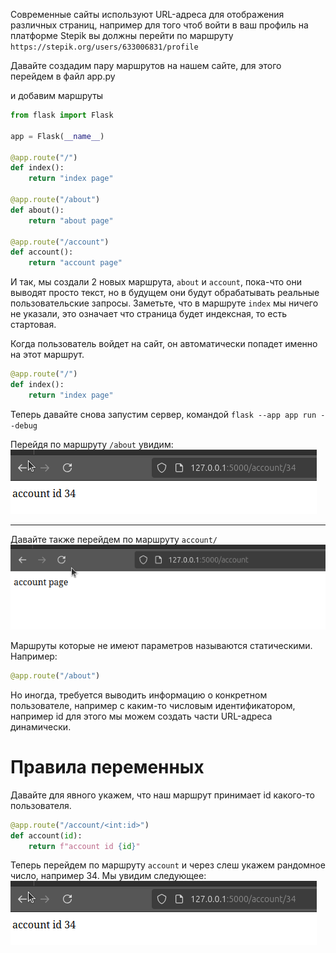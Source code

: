 Современные сайты используют URL-адреса для отображения различных страниц, например для того чтоб войти в ваш профиль на платформе
Stepik вы должны перейти по маршруту ```https://stepik.org/users/633006831/profile```

Давайте создадим пару маршрутов на нашем сайте, для этого перейдем в файл app.py

и добавим маршруты

```python
from flask import Flask

app = Flask(__name__)

@app.route("/")
def index():
    return "index page"

@app.route("/about")
def about():
    return "about page"

@app.route("/account")
def account():
    return "account page"

```

И так, мы создали 2 новых маршрута, ```about``` и ```account```, пока-что они выводят просто текст, но в будущем они будут обрабатывать реальные
пользовательские запросы. Заметьте, что в маршруте ```index``` мы ничего не указали, это означает что страница будет индексная, то есть стартовая.

Когда пользователь войдет на сайт, он автоматически попадет именно на этот маршрут.

```python
@app.route("/")
def index():
    return "index page"
```

Теперь давайте снова запустим сервер, командой ```flask --app app run --debug```

Перейдя по маршруту ```/about``` увидим:  
![](images/account_id.png)
  
----

Давайте также перейдем по маршруту ```account/```  
![](images/account.png)


Маршруты которые не имеют параметров называются статическими. Например:
```python
@app.route("/about")
```

Но иногда, требуется выводить информацию о конкретном пользователе, например с каким-то числовым идентификатором, например id
для этого мы можем создать части URL-адреса динамически.

# Правила переменных 

Давайте для явного укажем, что наш маршрут принимает id какого-то пользователя.
```python
@app.route("/account/<int:id>")
def account(id):
    return f"account id {id}"
```

Теперь перейдем по маршруту ```account``` и через слеш укажем рандомное число, например 34.
Мы увидим следующее:  
![](images/account_id.png)